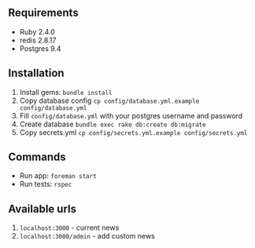 ## Requirements
- Ruby 2.4.0
- redis 2.8.17
- Postgres 9.4

## Installation
1. Install gems: `bundle install`
2. Copy database config `cp config/database.yml.example config/database.yml`
3. Fill `config/database.yml` with your postgres username and password
4. Create database `bundle exec rake db:create db:migrate`
5. Copy secrets.yml `cp config/secrets.yml.example config/secrets.yml`

## Commands
- Run app: `foreman start`
- Run tests: `rspec`

## Available urls
1. `localhost:3000` - current news
2. `localhost:3000/admin` - add custom news